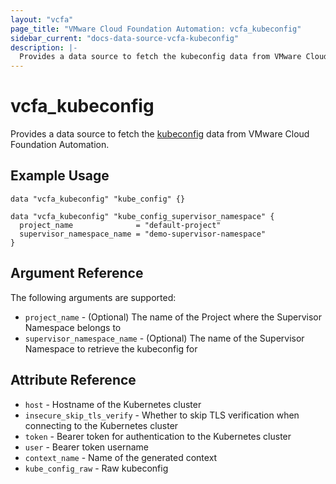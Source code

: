 ```yaml
---
layout: "vcfa"
page_title: "VMware Cloud Foundation Automation: vcfa_kubeconfig"
sidebar_current: "docs-data-source-vcfa-kubeconfig"
description: |-
  Provides a data source to fetch the kubeconfig data from VMware Cloud Foundation Automation.
---
```


# vcfa\_kubeconfig

Provides a data source to fetch the [kubeconfig](https://kubernetes.io/docs/concepts/configuration/organize-cluster-access-kubeconfig/) data from VMware Cloud Foundation Automation.

## Example Usage

```hcl
data "vcfa_kubeconfig" "kube_config" {}

data "vcfa_kubeconfig" "kube_config_supervisor_namespace" {
  project_name              = "default-project"
  supervisor_namespace_name = "demo-supervisor-namespace"
}
```

## Argument Reference

The following arguments are supported:

* `project_name` - (Optional) The name of the Project where the Supervisor Namespace belongs to
* `supervisor_namespace_name` - (Optional) The name of the Supervisor Namespace to retrieve the kubeconfig for


## Attribute Reference

- `host` - Hostname of the Kubernetes cluster
- `insecure_skip_tls_verify` - Whether to skip TLS verification when connecting to the Kubernetes cluster
- `token` - Bearer token for authentication to the Kubernetes cluster
- `user` - Bearer token username
- `context_name` - Name of the generated context
- `kube_config_raw` - Raw kubeconfig
